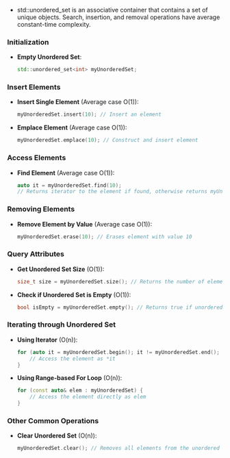 - std::unordered_set is an associative container that contains a set of unique objects. Search, insertion, and removal operations have average constant-time complexity.

### Initialization

- **Empty Unordered Set**:
  ```cpp
  std::unordered_set<int> myUnorderedSet;
  ```

### Insert Elements

- **Insert Single Element** (Average case O(1)):

  ```cpp
  myUnorderedSet.insert(10); // Insert an element
  ```

- **Emplace Element** (Average case O(1)):
  ```cpp
  myUnorderedSet.emplace(10); // Construct and insert element
  ```

### Access Elements

- **Find Element** (Average case O(1)):
  ```cpp
  auto it = myUnorderedSet.find(10);
  // Returns iterator to the element if found, otherwise returns myUnorderedSet.end()
  ```

### Removing Elements

- **Remove Element by Value** (Average case O(1)):
  ```cpp
  myUnorderedSet.erase(10); // Erases element with value 10
  ```

### Query Attributes

- **Get Unordered Set Size** (O(1)):

  ```cpp
  size_t size = myUnorderedSet.size(); // Returns the number of elements
  ```

- **Check if Unordered Set is Empty** (O(1)):
  ```cpp
  bool isEmpty = myUnorderedSet.empty(); // Returns true if unordered set is empty, otherwise false
  ```

### Iterating through Unordered Set

- **Using Iterator** (O(n)):

  ```cpp
  for (auto it = myUnorderedSet.begin(); it != myUnorderedSet.end(); ++it) {
      // Access the element as *it
  }
  ```

- **Using Range-based For Loop** (O(n)):
  ```cpp
  for (const auto& elem : myUnorderedSet) {
      // Access the element directly as elem
  }
  ```

### Other Common Operations

- **Clear Unordered Set** (O(n)):
  ```cpp
  myUnorderedSet.clear(); // Removes all elements from the unordered set
  ```

